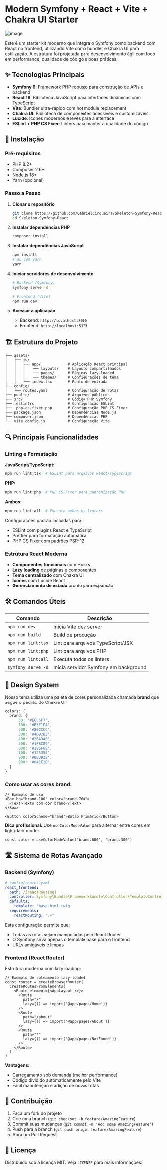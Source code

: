 # Modern Symfony + React + Vite + Chakra UI Starter

![image](https://github.com/user-attachments/assets/7060048b-d585-4a1d-8b26-863d52c4a8d2)

Este é um starter kit moderno que integra o Symfony como backend com React no frontend, utilizando Vite como bundler e Chakra UI para estilização. A estrutura foi projetada para desenvolvimento ágil com foco em performance, qualidade de código e boas práticas.

## ✨ Tecnologias Principais

- **Symfony 6**: Framework PHP robusto para construção de APIs e backend
- **React 18**: Biblioteca JavaScript para interfaces dinâmicas com TypeScript
- **Vite**: Bundler ultra-rápido com hot module replacement
- **Chakra UI**: Biblioteca de componentes acessíveis e customizáveis
- **Lucide**: Ícones modernos e leves para a interface
- **ESLint + PHP CS Fixer**: Linters para manter a qualidade do código

## 🚀 Instalação

### Pré-requisitos

- PHP 8.2+
- Composer 2.6+
- Node.js 18+
- Yarn (opcional)

### Passo a Passo

1. **Clonar o repositório**
   ```bash
   git clone https://github.com/GabrielCirqueira/Skeleton-Symfony-React.git
   cd Skeleton-Symfony-React
   ```

2. **Instalar dependências PHP**
   ```bash
   composer install
   ```

3. **Instalar dependências JavaScript**
   ```bash
   npm install
   # ou com yarn
   yarn
   ```

4. **Iniciar servidores de desenvolvimento**
   ```bash
   # Backend (Symfony)
   symfony serve -d
   
   # Frontend (Vite)
   npm run dev
   ```

5. **Acessar a aplicação**
   - Backend: `http://localhost:8000`
   - Frontend: `http://localhost:5173`

## 🏗️ Estrutura do Projeto

```
├── assets/
│   ├── js/
│   │   ├── app/            # Aplicação React principal
│   │   │   ├── layouts/    # Layouts compartilhados
│   │   │   ├── pages/      # Páginas lazy-loaded
│   │   │   └── themes/     # Configurações de tema
│   │   └── index.tsx       # Ponto de entrada
├── config/
│   └── routes.yaml         # Configuração de rotas
├── public/                 # Arquivos públicos
├── src/                    # Código PHP Symfony
├── .eslintrc               # Configuração ESLint
├── .php-cs-fixer.php       # Configuração PHP CS Fixer
├── package.json            # Dependências Node.js
├── composer.json           # Dependências PHP
└── vite.config.js          # Configuração Vite
```

## 🔍 Principais Funcionalidades

### Linting e Formatação

**JavaScript/TypeScript:**
```bash
npm run lint:tsx  # ESLint para arquivos React/TypeScript
```

**PHP:**
```bash
npm run lint:php  # PHP CS Fixer para padronização PHP
```

**Ambos:**
```bash
npm run lint:all  # Executa ambos os linters
```

Configurações padrão incluídas para:
- ESLint com plugins React e TypeScript
- Prettier para formatação automática
- PHP CS Fixer com padrões PSR-12

### Estrutura React Moderna

- **Componentes funcionais** com Hooks
- **Lazy loading** de páginas e componentes
- **Tema centralizado** com Chakra UI
- **Ícones** com Lucide React
- **Gerenciamento de estado** pronto para expansão

## 🛠️ Comandos Úteis

| Comando                | Descrição                                  |
|------------------------|-------------------------------------------|
| `npm run dev`          | Inicia Vite dev server                    |
| `npm run build`        | Build de produção                         |
| `npm run lint:tsx`     | Lint para arquivos TypeScript/JSX         |
| `npm run lint:php`     | Lint para arquivos PHP                    |
| `npm run lint:all`     | Executa todos os linters                  |
| `symfony serve -d`     | Inicia servidor Symfony em background     |

## 🎨 Design System
 
Nosso tema utiliza uma paleta de cores personalizada chamada **brand** que segue o padrão do Chakra UI:

```ts
colors: {
  brand: {
      50: '#E6F6F7',
      100: '#B3E1E4',
      200: '#80CCCC',
      300: '#4DB7B3',
      400: '#26A3A0',
      500: '#1F8C89',
      600: '#186F6E',
      700: '#125355',
      800: '#0B393B',
      900: '#041F20',
  }
}
```

### Como usar as cores brand:
```tsx
// Exemplo de uso
<Box bg="brand.100" color="brand.700">
  <Text>Texto com cor brand</Text>
</Box>

<Button colorScheme="brand">Botão Primário</Button>
```

**Dica profissional:** Use `useColorModeValue` para alternar entre cores em light/dark mode:
```tsx
const color = useColorModeValue('brand.600', 'brand.300')
```

## 🛣️ Sistema de Rotas Avançado

### Backend (Symfony)
```yaml
# config/routes.yaml
react_frontend:
  path: /{reactRouting}
  controller: Symfony\Bundle\FrameworkBundle\Controller\TemplateController::templateAction
  defaults:
    template: 'base.html.twig'
  requirements:
    reactRouting: ".+"
```

Esta configuração permite que:
- Todas as rotas sejam manipuladas pelo React Router
- O Symfony sirva apenas o template base para o frontend
- URLs amigáveis e limpas

### Frontend (React Router)
Estrutura moderna com lazy loading:

```tsx
// Exemplo de roteamento lazy-loaded
const router = createBrowserRouter(
  createRoutesFromElements(
    <Route element={<AppLayout />}>
      <Route 
        path="/" 
        lazy={() => import('@app/pages/Home')} 
      />
      <Route 
        path="/about" 
        lazy={() => import('@app/pages/About')} 
      />
      <Route 
        path="*" 
        lazy={() => import('@app/pages/NotFound')} 
      />
    </Route>
  )
)
```

**Vantagens:**
- Carregamento sob demanda (melhor performance)
- Código dividido automaticamente pelo Vite
- Fácil manutenção e adição de novas rotas

## 🤝 Contribuição

1. Faça um fork do projeto
2. Crie uma branch (`git checkout -b feature/AmazingFeature`)
3. Commit suas mudanças (`git commit -m 'Add some AmazingFeature'`)
4. Push para a branch (`git push origin feature/AmazingFeature`)
5. Abra um Pull Request

## 📄 Licença

Distribuído sob a licença MIT. Veja `LICENSE` para mais informações.
